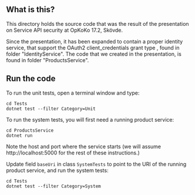 What is this?
-------------

This directory holds the source code that was the result of the
presentation on Service API security at OpKoKo 17.2, Skövde.

Since the presentation, it has been expanded to contain a proper
identity service, that support the OAuth2 client_credentials grant
type , found in folder "IdentityService".  The code that we created in
the presentation, is found in folder "ProductsService".

## Run the code

To run the unit tests, open a terminal window and type:

```shell
cd Tests
dotnet test --filter Category=Unit
```

To run the system tests, you will first need a running product
service:


```shell
cd ProductsService
dotnet run
```

Note the host and port where the service starts (we will assume
http://localhost:5000 for the rest of these instructions.)

Update field `baseUri` in class `SystemTests` to point to the URI of
the running product service, and run the system tests:

```shell
cd Tests
dotnet test --filter Category=System
```
